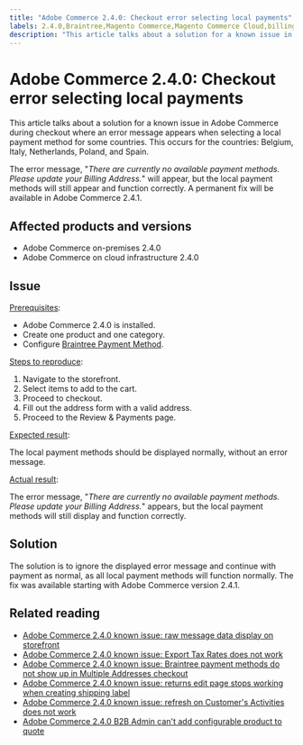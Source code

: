 ```yaml
---
title: "Adobe Commerce 2.4.0: Checkout error selecting local payments"
labels: 2.4.0,Braintree,Magento Commerce,Magento Commerce Cloud,billing address,checkout,known issues,payment method,Adobe Commerce,cloud infrastructure,on-premises,troubleshooting
description: "This article talks about a solution for a known issue in Adobe Commerce during checkout where an error message appears when selecting a local payment method for some countries. This occurs for the countries: Belgium, Italy, Netherlands, Poland, and Spain."
---
```


# Adobe Commerce 2.4.0: Checkout error selecting local payments

This article talks about a solution for a known issue in Adobe Commerce during checkout where an error message appears when selecting a local payment method for some countries. This occurs for the countries: Belgium, Italy, Netherlands, Poland, and Spain.

The error message, "*There are currently no available payment methods. Please update your Billing Address.*" will appear, but the local payment methods will still appear and function correctly. A permanent fix will be available in Adobe Commerce 2.4.1.

## Affected products and versions

* Adobe Commerce on-premises 2.4.0
* Adobe Commerce on cloud infrastructure 2.4.0

## Issue

<u>Prerequisites</u>:

* Adobe Commerce 2.4.0 is installed.
* Create one product and one category.
* Configure [Braintree Payment Method](https://devdocs.magento.com/guides/v2.4/graphql/payment-methods/braintree.html).

<u>Steps to reproduce</u>:

1. Navigate to the storefront.
1. Select items to add to the cart.
1. Proceed to checkout.
1. Fill out the address form with a valid address.
1. Proceed to the Review & Payments page.

<u>Expected result</u>:

The local payment methods should be displayed normally, without an error message.

<u>Actual result</u>:

The error message, "*There are currently no available payment methods. Please update your Billing Address.*" appears, but the local payment methods will still display and function correctly.

## Solution

The solution is to ignore the displayed error message and continue with payment as normal, as all local payment methods will function normally. The fix was available starting with Adobe Commerce version 2.4.1.

## Related reading

* [Adobe Commerce 2.4.0 known issue: raw message data display on storefront](https://support.magento.com/hc/en-us/articles/360045804332)
* [Adobe Commerce 2.4.0 known issue: Export Tax Rates does not work](https://support.magento.com/hc/en-us/articles/360045850032)
* [Adobe Commerce 2.4.0 known issue: Braintree payment methods do not show up in Multiple Addresses checkout](https://support.magento.com/hc/en-us/articles/360046354992)
* [Adobe Commerce 2.4.0 known issue: returns edit page stops working when creating shipping label](https://support.magento.com/hc/en-us/articles/360046441312)
* [Adobe Commerce 2.4.0 known issue: refresh on Customer's Activities does not work](https://support.magento.com/hc/en-us/articles/360046091332)
* [Adobe Commerce 2.4.0 B2B Admin can't add configurable product to quote](https://support.magento.com/hc/en-us/articles/360046801971) 
